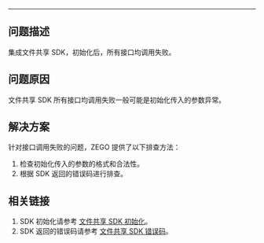 <Title>如何处理文件共享 SDK 所有接口均异常的问题？</Title>


---

## 问题描述

集成文件共享 SDK，初始化后，所有接口均调用失败。

## 问题原因

文件共享 SDK 所有接口均调用失败一般可能是初始化传入的参数异常。

## 解决方案

针对接口调用失败的问题，ZEGO 提供了以下排查方法：

1. 检查初始化传入的参数的格式和合法性。
2. 根据 SDK 返回的错误码进行排查。

## 相关链接

1. SDK 初始化请参考 [文件共享 SDK 初始化](https://doc-zh.zego.im/article/9395)。
2. SDK 返回的错误码请参考 [文件共享 SDK 错误码](https://doc-zh.zego.im/article/4410)。
